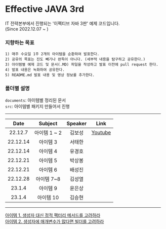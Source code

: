 # Effective JAVA 3rd

IT 전략본부에서 진행되는 '이펙티브 자바 3판' 예제 코드입니다.  
(Since 2022.12.07 ~  )


### 지향하는 목표
```
1) 매주 수요일 1주 2개의 아이템을 순환하여 발표한다.
2) 공유의 목표는 진도 빼기나 완독이 아니다. (세부적 내용을 탐구하고 공유한다.)
3) 아이템별 예제 코드 및 문서(.MD) 파일을 작성하고 발표 이전에 pull request 한다.
4) 발표 내용은 녹화하여 공유한다.
5) README.md 발표 내용 및 영상 정보를 추가한다.
```

### 폴더별 설명
``documents``: 아이템별 정리된 문서  
``src``: 아이템별 패키지 만들어서 진행

---

|Date|Subject|Speaker|Link|
|:---:|:---:|:---:|:---:|
|22.12.7| 아이템 1 ~ 2 | 김보성 |[Youtube](https://youtu.be/yzLFq1Ky9GE)
|22.12.14| 아이템 3 | 서태한 |
|22.12.14| 아이템 4 | 유경호 |
|22.12.21| 아이템 5 | 박상봉 |
|22.12.21| 아이템 6 | 배성진 |
|22.12.28| 아이템 7~8 | 김성열 |
|23.1.4| 아이템 9 | 윤은상 |
|23.1.4| 아이템 10 | 김승현 |

---

[아이템 1. 생성자 대신 정적 팩터리 메서드를 고려하라](documents/item01.md)  
[아이템 2. 생성자에 매개변수가 많다면 빌더를 고려하라](documents/item02.md)  